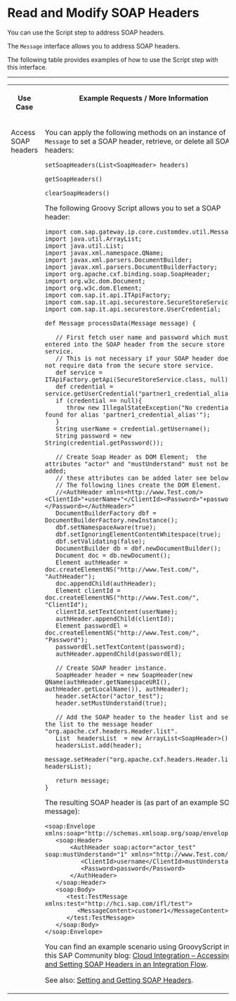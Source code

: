 <!-- copy8a2827d030b345f998199774266b9810 -->

# Read and Modify SOAP Headers

You can use the Script step to address SOAP headers.

The `Message` interface allows you to address SOAP headers.

The following table provides examples of how to use the Script step with this interface.

****


<table>
<tr>
<th valign="top">

Use Case



</th>
<th valign="top">

Example Requests / More Information



</th>
</tr>
<tr>
<td valign="top">

Access SOAP headers



</td>
<td valign="top">

You can apply the following methods on an instance of `Message` to set a SOAP header, retrieve, or delete all SOAP headers:

`setSoapHeaders(List<SoapHeader> headers)`

`getSoapHeaders()`

`clearSoapHeaders()`

The following Groovy Script allows you to set a SOAP header:

```
import com.sap.gateway.ip.core.customdev.util.Message;
import java.util.ArrayList;
import java.util.List;
import javax.xml.namespace.QName;
import javax.xml.parsers.DocumentBuilder;
import javax.xml.parsers.DocumentBuilderFactory;
import org.apache.cxf.binding.soap.SoapHeader;
import org.w3c.dom.Document;
import org.w3c.dom.Element;
import com.sap.it.api.ITApiFactory;
import com.sap.it.api.securestore.SecureStoreService;
import com.sap.it.api.securestore.UserCredential;

def Message processData(Message message) {

   // First fetch user name and password which must be entered into the SOAP header from the secure store service.
   // This is not necessary if your SOAP header does not require data from the secure store service.
   def service = ITApiFactory.getApi(SecureStoreService.class, null);
   def credential = service.getUserCredential("partner1_credential_alias");
   if (credential == null){
      throw new IllegalStateException("No credential found for alias 'partner1_credential_alias'");
   }
   String userName = credential.getUsername();
   String password = new String(credential.getPassword());

   // Create Soap Header as DOM Element;  the attributes "actor" and "mustUnderstand" must not be added;
   // these attributes can be added later see below.
   // The following lines create the DOM Element.
   //<AuthHeader xmlns=http://www.Test.com/><ClientId>"+userName+"</ClientId><Password>"+password+"</Password></AuthHeader>"
   DocumentBuilderFactory dbf = DocumentBuilderFactory.newInstance();
   dbf.setNamespaceAware(true);
   dbf.setIgnoringElementContentWhitespace(true);
   dbf.setValidating(false);
   DocumentBuilder db = dbf.newDocumentBuilder();
   Document doc = db.newDocument();
   Element authHeader = doc.createElementNS("http://www.Test.com/", "AuthHeader");
   doc.appendChild(authHeader);
   Element clientId = doc.createElementNS("http://www.Test.com/", "ClientId");
   clientId.setTextContent(userName);
   authHeader.appendChild(clientId);
   Element passwordEl = doc.createElementNS("http://www.Test.com/", "Password");
   passwordEl.setTextContent(password);
   authHeader.appendChild(passwordEl);

   // Create SOAP header instance.
   SoapHeader header = new SoapHeader(new QName(authHeader.getNamespaceURI(), authHeader.getLocalName()), authHeader);
   header.setActor("actor_test");
   header.setMustUnderstand(true);

   // Add the SOAP header to the header list and set the list to the message header "org.apache.cxf.headers.Header.list".
   List  headersList  = new ArrayList<SoapHeader>();
   headersList.add(header);
   message.setHeader("org.apache.cxf.headers.Header.list", headersList);
   
   return message;
}
```

The resulting SOAP header is \(as part of an example SOAP message\):

```
<soap:Envelope xmlns:soap="http://schemas.xmlsoap.org/soap/envelope/">
   <soap:Header>
       <AuthHeader soap:actor="actor_test" soap:mustUnderstand="1" xmlns="http://www.Test.com/">
          <ClientId>username</ClientId>mustUnderstand 
          <Password>password</Password>
       </AuthHeader>
   </soap:Header>
   <soap:Body>
      <test:TestMessage xmlns:test="http://hci.sap.com/ifl/test">
         <MessageContent>customer1</MessageContent>
      </test:TestMessage>
   </soap:Body>
</soap:Envelope>
```

You can find an example scenario using GroovyScript in this SAP Community blog: [Cloud Integration – Accessing and Setting SOAP Headers in an Integration Flow](https://blogs.sap.com/2019/04/08/cloud-integration-accessing-and-setting-soap-headers-in-an-integration-flow/).

See also: [Setting and Getting SOAP Headers](setting-and-getting-soap-headers-65c70da.md).



</td>
</tr>
</table>

